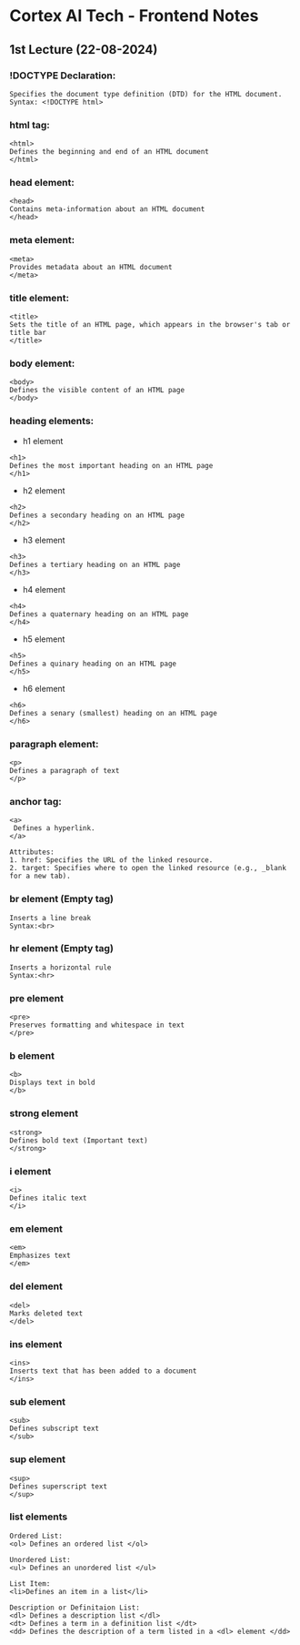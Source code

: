 # Cortex AI Tech - Frontend Notes
## 1st Lecture  (22-08-2024)
### !DOCTYPE Declaration:
```
Specifies the document type definition (DTD) for the HTML document.
Syntax: <!DOCTYPE html>
```
### html tag:
```
<html>
Defines the beginning and end of an HTML document
</html> 
```
### head element:
```
<head>
Contains meta-information about an HTML document
</head> 
```
### meta element:
```
<meta>
Provides metadata about an HTML document
</meta> 
```
### title element:
```
<title>
Sets the title of an HTML page, which appears in the browser's tab or title bar
</title> 
```
### body element:
```
<body>
Defines the visible content of an HTML page
</body> 
```
### heading elements:
* h1 element
```
<h1>
Defines the most important heading on an HTML page
</h1>
```
* h2 element
```
<h2>
Defines a secondary heading on an HTML page
</h2>
```
* h3 element
```
<h3>
Defines a tertiary heading on an HTML page
</h3>
```
* h4 element
```
<h4>
Defines a quaternary heading on an HTML page
</h4>
```
* h5 element
```
<h5>
Defines a quinary heading on an HTML page
</h5>
```
* h6 element
```
<h6>
Defines a senary (smallest) heading on an HTML page
</h6>
```
### paragraph element:
```
<p>
Defines a paragraph of text
</p> 
```
### anchor tag:
```
<a>
 Defines a hyperlink.
</a> 

Attributes: 
1. href: Specifies the URL of the linked resource.
2. target: Specifies where to open the linked resource (e.g., _blank for a new tab).
```
### br element (Empty tag)
```
Inserts a line break
Syntax:<br> 
```
### hr element (Empty tag)
```
Inserts a horizontal rule
Syntax:<hr> 
```
### pre element
```
<pre>
Preserves formatting and whitespace in text
</pre>
```
### b element
```
<b>
Displays text in bold
</b>
```
### strong element
```
<strong>
Defines bold text (Important text)
</strong>
```
### i element
```
<i>
Defines italic text
</i>
```
### em element
```
<em>
Emphasizes text
</em>
```
### del element
```
<del>
Marks deleted text
</del>
```
### ins element
```
<ins>
Inserts text that has been added to a document
</ins>
```
### sub element
```
<sub>
Defines subscript text
</sub>
```
### sup element
```
<sup>
Defines superscript text
</sup>
```
### list elements
```
Ordered List:
<ol> Defines an ordered list </ol>

Unordered List:
<ul> Defines an unordered list </ul>

List Item:
<li>Defines an item in a list</li>

Description or Definitaion List:
<dl> Defines a description list </dl>
<dt> Defines a term in a definition list </dt>
<dd> Defines the description of a term listed in a <dl> element </dd>
```
